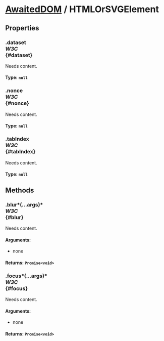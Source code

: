 # [AwaitedDOM](/docs/basic-interfaces/awaited-dom) <span>/</span> HTMLOrSVGElement

## Properties

### .dataset <div class="specs"><i>W3C</i></div> {#dataset}

Needs content.

#### **Type**: `null`

### .nonce <div class="specs"><i>W3C</i></div> {#nonce}

Needs content.

#### **Type**: `null`

### .tabIndex <div class="specs"><i>W3C</i></div> {#tabIndex}

Needs content.

#### **Type**: `null`

## Methods

### .blur*(...args)* <div class="specs"><i>W3C</i></div> {#blur}

Needs content.

#### **Arguments**:


 - none

#### **Returns**: `Promise<void>`

### .focus*(...args)* <div class="specs"><i>W3C</i></div> {#focus}

Needs content.

#### **Arguments**:


 - none

#### **Returns**: `Promise<void>`
